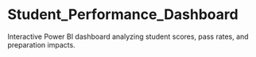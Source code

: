 # Student_Performance_Dashboard
Interactive Power BI dashboard analyzing student scores, pass rates, and preparation impacts.
